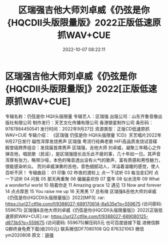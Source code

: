﻿---
title: 区瑞强吉他大师刘卓威《仍弦是你{HQCDII头版限量版》2022正版低速原抓WAV+CUE
date: 2022-10-07 08:22:11
categories: 新碟专辑、稀有等精品
tags: 华语中文
---
# 区瑞强吉他大师刘卓威《仍弦是你{HQCDII头版限量版]》2022[正版低速原抓WAV+CUE]

专辑名称：仍弦是你 HQII头版限量
专辑艺人：区瑞强
出版公司：山东齐鲁音像出版社有限公司
制作发行：天艺文化传播有限公司 香港银星制作公司
条形码：9787884450541
发行时间：2022年9月27日
资源类型：正版CD低速原抓WAV+CUE
专辑介绍：
《区瑞强 仍弦是你 HQII头版限量 1CD》天艺唱片2022年9月27日发行 磁性浑厚发烧男声 区瑞强 粤流行经典老歌
HiFi高品质发烧试音碟
殿堂级跨界组合：发烧届首席男声 区瑞强，吉他大师 刘卓威，凝聚三年精心之作
弹吉他，唱民歌（民谣），是区瑞强擅长且乐此不疲的事，几十年如一日。其声音浑厚有张力，略带沙哑，本色的嗓音透出没有火气的歌声，富有质感和男性魅力，很能感染听众。
而刘卓威演奏的吉他，音色细腻动人，洋溢着温暖的感觉，使人百听不厌！
专辑曲目：
01 印象
02 昨夜的渡轮上
点一下试听
03 每当变幻时
点一下试听
04 问我
05 那天再重聚
06 偏偏喜欢你
07 童年
08 似水流年
09 What a wonderful world
10 陪着你走
11 Amazing grace
12 遇见
13 Now and forever
14 点点厚恩
15 You raise me up
16 天黑黑
17 总有缘
区瑞强&吉他大师刘卓威《仍弦是你{HQCDII头版限量版]》2022[MP3] .rar: https://url27.ctfile.com/f/9388027-689170614-8a535e?p=559675
(访问密码: 559675)
区瑞强&吉他大师刘卓威《仍弦是你{HQCDII头版限量版]》2022[正版低速原抓WAV+CUE].rar:
https://url27.ctfile.com/f/9388027-689080125-d873b5?p=559675
(访问密码: 559675)解压码5元
也可百度链接下载
进微信群Q群终身免费下载(收200元)
联系微信DF7080108 QQ 876321063
微信ym2020808
原文：[链接](https://blog.sina.com.cn/s/blog_1647c7e7601030zsu.html)